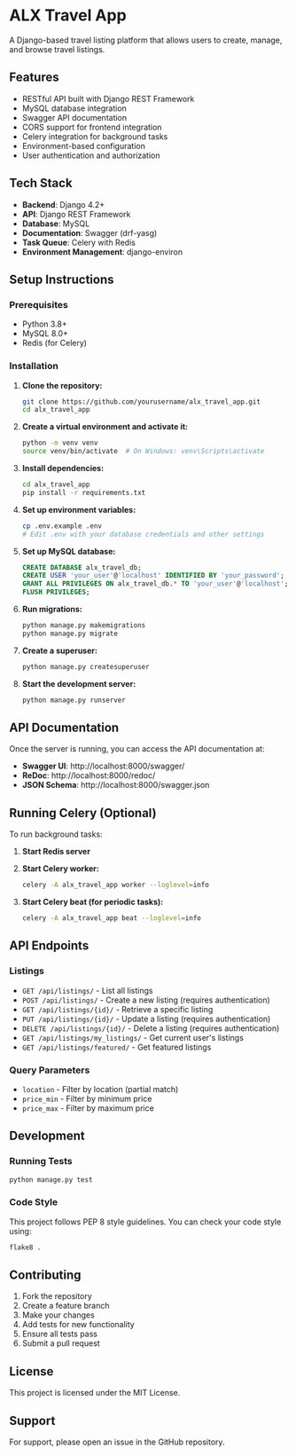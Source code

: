 # ALX Travel App

A Django-based travel listing platform that allows users to create, manage, and browse travel listings.

## Features

- RESTful API built with Django REST Framework
- MySQL database integration
- Swagger API documentation
- CORS support for frontend integration
- Celery integration for background tasks
- Environment-based configuration
- User authentication and authorization

## Tech Stack

- **Backend**: Django 4.2+
- **API**: Django REST Framework
- **Database**: MySQL
- **Documentation**: Swagger (drf-yasg)
- **Task Queue**: Celery with Redis
- **Environment Management**: django-environ

## Setup Instructions

### Prerequisites

- Python 3.8+
- MySQL 8.0+
- Redis (for Celery)

### Installation

1. **Clone the repository:**
   ```bash
   git clone https://github.com/yourusername/alx_travel_app.git
   cd alx_travel_app
   ```

2. **Create a virtual environment and activate it:**
   ```bash
   python -m venv venv
   source venv/bin/activate  # On Windows: venv\Scripts\activate
   ```

3. **Install dependencies:**
   ```bash
   cd alx_travel_app
   pip install -r requirements.txt
   ```

4. **Set up environment variables:**
   ```bash
   cp .env.example .env
   # Edit .env with your database credentials and other settings
   ```

5. **Set up MySQL database:**
   ```sql
   CREATE DATABASE alx_travel_db;
   CREATE USER 'your_user'@'localhost' IDENTIFIED BY 'your_password';
   GRANT ALL PRIVILEGES ON alx_travel_db.* TO 'your_user'@'localhost';
   FLUSH PRIVILEGES;
   ```

6. **Run migrations:**
   ```bash
   python manage.py makemigrations
   python manage.py migrate
   ```

7. **Create a superuser:**
   ```bash
   python manage.py createsuperuser
   ```

8. **Start the development server:**
   ```bash
   python manage.py runserver
   ```

## API Documentation

Once the server is running, you can access the API documentation at:

- **Swagger UI**: http://localhost:8000/swagger/
- **ReDoc**: http://localhost:8000/redoc/
- **JSON Schema**: http://localhost:8000/swagger.json

## Running Celery (Optional)

To run background tasks:

1. **Start Redis server**

2. **Start Celery worker:**
   ```bash
   celery -A alx_travel_app worker --loglevel=info
   ```

3. **Start Celery beat (for periodic tasks):**
   ```bash
   celery -A alx_travel_app beat --loglevel=info
   ```

## API Endpoints

### Listings

- `GET /api/listings/` - List all listings
- `POST /api/listings/` - Create a new listing (requires authentication)
- `GET /api/listings/{id}/` - Retrieve a specific listing
- `PUT /api/listings/{id}/` - Update a listing (requires authentication)
- `DELETE /api/listings/{id}/` - Delete a listing (requires authentication)
- `GET /api/listings/my_listings/` - Get current user's listings
- `GET /api/listings/featured/` - Get featured listings

### Query Parameters

- `location` - Filter by location (partial match)
- `price_min` - Filter by minimum price
- `price_max` - Filter by maximum price

## Development

### Running Tests

```bash
python manage.py test
```

### Code Style

This project follows PEP 8 style guidelines. You can check your code style using:

```bash
flake8 .
```

## Contributing

1. Fork the repository
2. Create a feature branch
3. Make your changes
4. Add tests for new functionality
5. Ensure all tests pass
6. Submit a pull request

## License

This project is licensed under the MIT License.

## Support

For support, please open an issue in the GitHub repository.